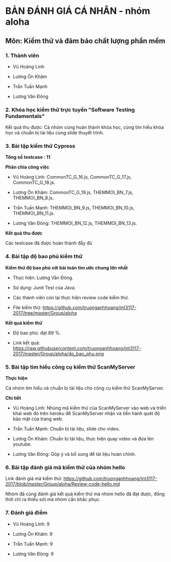 # BẢN ĐÁNH GIÁ CÁ NHÂN - nhóm aloha

## Môn: Kiểm thử và đảm bảo chất lượng phần mềm

### 1. Thành viên

- Vũ Hoàng Linh

- Lương Ỏn Khăm

- Trần Tuấn Mạnh

- Lương Văn Đông

### 2. Khóa học kiểm thử trực tuyến "Software Testing Fundamentals"

Kết quả thu được: Cả nhóm cùng hoàn thành khóa học, cùng tìm hiểu khóa học và chuẩn bị tài liệu cùng slide thuyết trình.

### 3. Bài tập kiểm thử Cypress

**Tổng số testcase : 11**

**Phân chia công việc**

- Vũ Hoàng Linh: CommonTC_G_16.js, CommonTC_G_17.js, CommonTC_G_18.js.

- Lương Ỏn Khăm: CommonTC_G_19.js, THEMMOI_BN_7.js, THEMMOI_BN_8.js.

- Trần Tuấn Mạnh: THEMMOI_BN_9.js, THEMMOI_BN_10.js, THEMMOI_BN_11.js.

- Lương Văn Đông: THEMMOI_BN_12.js, THEMMOI_BN_13.js.

**Kết quả thu được**

Các testcase đã được hoàn thành đầy đủ

### 4. Bài tập độ bao phủ kiểm thử

**Kiểm thử độ bao phủ với bài toán tìm ước chung lớn nhất**

- Thực hiện: Lương Văn Đông.

- Sử dụng: Junit Test của Java.

- Các thành viên còn lại thực hiện review code kiểm thử.

- File kiểm thử: https://github.com/truonganhhoang/int3117-2017/tree/master/Group/aloha

**Kết quả kiểm thử**

- Độ bao phủ: đạt 89 %.

- Link kết quả: https://raw.githubusercontent.com/truonganhhoang/int3117-2017/master/Group/aloha/do_bao_phu.png

### 5. Bài tập tìm hiểu công cụ kiểm thử ScanMyServer

**Thực hiện**

Cả nhóm tìm hiểu và chuẩn bị tài liệu cho công cụ kiểm thử ScanMyServer.

**Chi tiết**

- Vũ Hoàng Linh: Nhúng mã kiểm thử của ScanMyServer vào web và triển khai web đó trên heroku để ScanMyServer nhận và tiến hành quét độ bảo mật của trang web.

- Trần Tuấn Mạnh: Chuẩn bị tài liệu, slide cho video.

- Lương Ỏn Khăm: Chuẩn bị tài liệu, thực hiện quay video và đưa lên youtube.

- Lương Văn Đông: Góp ý và bổ sung để tài liệu hoàn chỉnh.

### 6. Bài tập đánh giá mã kiểm thử của nhóm hello

Link đánh giá mã kiểm thử: https://github.com/truonganhhoang/int3117-2017/blob/master/Group/aloha/Review-code-hello.md

Nhóm đã cùng đánh giá kết quả kiểm thử mà nhóm hello đã đạt được, đồng thời chỉ ra thiếu sót mà nhóm cần khắc phục.

### 7. Đánh giá điểm

- Vũ Hoàng Linh: 9

- Lương Ỏn Khăm: 9

- Trần Tuấn Mạnh: 9

- Lương Văn Đông: 9


